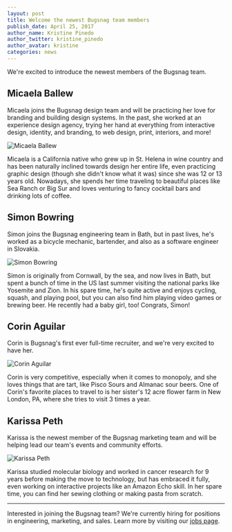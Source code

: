 ```yaml
---
layout: post
title: Welcome the newest Bugsnag team members
publish_date: April 25, 2017
author_name: Kristine Pinedo
author_twitter: kristine_pinedo
author_avatar: kristine
categories: news
---
```



We're excited to introduce the newest members of the Bugsnag team.

## Micaela Ballew

Micaela joins the Bugsnag design team and will be practicing her love for branding and building design systems. In the past, she worked at an experience design agency, trying her hand at everything from interactive design, identity, and branding, to web design, print, interiors, and more!

![Micaela Ballew](/img/posts/micaela-ballew.jpg)

Micaela is a California native who grew up in St. Helena in wine country and has been naturally inclined towards design her entire life, even practicing graphic design (though she didn't know what it was) since she was 12 or 13 years old. Nowadays, she spends her time traveling to beautiful places like Sea Ranch or Big Sur and loves venturing to fancy cocktail bars and drinking lots of coffee.

## Simon Bowring

Simon joins the Bugsnag engineering team in Bath, but in past lives, he's worked as a bicycle mechanic, bartender, and also as a software engineer in Slovakia.

![Simon Bowring](/img/posts/simon-bowring.png)

Simon is originally from Cornwall, by the sea, and now lives in Bath, but spent a bunch of time in the US last summer visiting the national parks like Yosemite and Zion. In his spare time, he's quite active and enjoys cycling, squash, and playing pool, but you can also find him playing video games or brewing beer. He recently had a baby girl, too! Congrats, Simon!

## Corin Aguilar

Corin is Bugsnag's first ever full-time recruiter, and we're very excited to have her.

![Corin Aguilar](/img/posts/corin-aguilar.png)

Corin is very competitive, especially when it comes to monopoly, and she loves things that are tart, like Pisco Sours and Almanac sour beers. One of Corin's favorite places to travel to is her sister's 12 acre flower farm in New London, PA, where she tries to visit 3 times a year.

## Karissa Peth

Karissa is the newest member of the Bugsnag marketing team and will be helping lead our team's events and community efforts.

![Karissa Peth](/img/posts/karissa-peth.jpg)

Karissa studied molecular biology and worked in cancer research for 9 years before making the move to technology, but has embraced it fully, even working on interactive projects like an Amazon Echo skill. In her spare time, you can find her sewing clothing or making pasta from scratch.

---

Interested in joining the Bugsnag team? We're currently hiring for positions in engineering, marketing, and sales. Learn more by visiting our [jobs page](https://www.bugsnag.com/jobs/).
